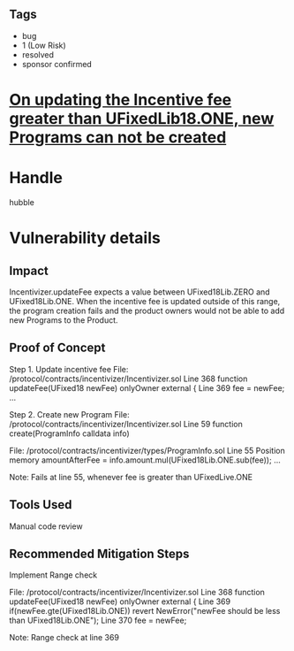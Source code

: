 ## Tags

- bug
- 1 (Low Risk)
- resolved
- sponsor confirmed

# [On updating the Incentive fee greater than UFixedLib18.ONE, new Programs can not be created](https://github.com/code-423n4/2021-12-perennial-findings/issues/72) 

# Handle

hubble


# Vulnerability details

## Impact
Incentivizer.updateFee expects a value between UFixed18Lib.ZERO and UFixed18Lib.ONE. When the incentive fee is updated outside of this range, the program creation fails and the product owners would not be able to add new Programs to the Product.

## Proof of Concept
Step 1. Update incentive fee
File: /protocol/contracts/incentivizer/Incentivizer.sol
Line 368     function updateFee(UFixed18 newFee) onlyOwner external {
Line 369             fee = newFee;
...

Step 2. Create new Program
File: /protocol/contracts/incentivizer/Incentivizer.sol
Line 59    function create(ProgramInfo calldata info)

File: /protocol/contracts/incentivizer/types/ProgramInfo.sol
Line 55         Position memory amountAfterFee = info.amount.mul(UFixed18Lib.ONE.sub(fee));
...

Note: Fails at line 55, whenever fee is greater than UFixedLive.ONE

## Tools Used
Manual code review

## Recommended Mitigation Steps
Implement Range check 

File: /protocol/contracts/incentivizer/Incentivizer.sol
Line 368     function updateFee(UFixed18 newFee) onlyOwner external {
Line 369          if(newFee.gte(UFixed18Lib.ONE)) revert NewError("newFee should be less than UFixed18Lib.ONE");
Line 370          fee = newFee;

Note: Range check at line 369

